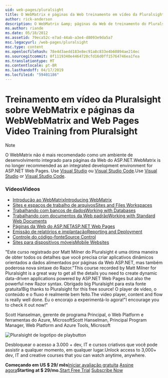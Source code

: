 ```yaml
---
uid: web-pages/pluralsight
title: O WebMatrix e páginas da Web treinamento em vídeo da Pluralsight | Microsoft Docs
author: rick-anderson
description: O WebMatrix &amp; páginas da Web de treinamento do Pluralsight este curso detalhado irá proporcionar a você tudo em funcionamento com o WebMatrix e páginas da Web ASP.NET. Ele aborda everythi...
ms.author: riande
ms.date: 05/18/2012
ms.assetid: 79eca52c-e7ad-44ab-a3e4-d8093e9da5a7
msc.legacyurl: /web-pages/pluralsight
msc.type: content
ms.openlocfilehash: 78e4d3aedd183e8ec91a8c833e4b60894ae214ec
ms.sourcegitcommit: 0f1119340e4464720cfd16d0ff15764746ea1fea
ms.translationtype: MT
ms.contentlocale: pt-BR
ms.lasthandoff: 04/17/2019
ms.locfileid: "59401186"
---
```

# <a name="webmatrix-and-web-pages-video-training-from-pluralsight"></a><span data-ttu-id="6f124-104">Treinamento em vídeo da Pluralsight sobre WebMatrix e páginas da Web</span><span class="sxs-lookup"><span data-stu-id="6f124-104">WebMatrix and Web Pages Video Training from Pluralsight</span></span>


> [!NOTE] 
> <span data-ttu-id="6f124-105">O WebMatrix não é mais recomendado como um ambiente de desenvolvimento integrado para páginas da Web do ASP.NET.</span><span class="sxs-lookup"><span data-stu-id="6f124-105">WebMatrix is no longer recommended as an integrated development environment for ASP.NET Web Pages.</span></span> <span data-ttu-id="6f124-106">Use [Visual Studio](xref:aspnet/web-pages/overview/getting-started/program-asp-net-web-pages-in-visual-studio) ou [Visual Studio Code](https://code.visualstudio.com/).</span><span class="sxs-lookup"><span data-stu-id="6f124-106">Use [Visual Studio](xref:aspnet/web-pages/overview/getting-started/program-asp-net-web-pages-in-visual-studio) or [Visual Studio Code](https://code.visualstudio.com/).</span></span>

### <a name="videos"></a><span data-ttu-id="6f124-107">Vídeos</span><span class="sxs-lookup"><span data-stu-id="6f124-107">Videos</span></span>

- [<span data-ttu-id="6f124-108">Introdução ao WebMatrix</span><span class="sxs-lookup"><span data-stu-id="6f124-108">Introducing WebMatrix</span></span>](https://pluralsight.com/training/Player?author=matt-milner&name=webmatrix-introduction-m1&mode=live&clip=0&course=webmatrix-introduction)
- [<span data-ttu-id="6f124-109">Sites e espaços de trabalho de arquivos</span><span class="sxs-lookup"><span data-stu-id="6f124-109">Sites and Files Workspaces</span></span>](https://pluralsight.com/training/Player?author=matt-milner&name=webmatrix-introduction-m2&mode=live&clip=0&course=webmatrix-introduction)
- [<span data-ttu-id="6f124-110">Trabalhando com bancos de dados</span><span class="sxs-lookup"><span data-stu-id="6f124-110">Working with Databases</span></span>](https://pluralsight.com/training/Player?author=matt-milner&name=webmatrix-introduction-m3&mode=live&clip=0&course=webmatrix-introduction)
- [<span data-ttu-id="6f124-111">Trabalhando com documentos da Web padrão</span><span class="sxs-lookup"><span data-stu-id="6f124-111">Working with Standard Web Documents</span></span>](https://pluralsight.com/training/Player?author=matt-milner&name=webmatrix-introduction-m4&mode=live&clip=0&course=webmatrix-introduction)
- [<span data-ttu-id="6f124-112">Páginas da Web do ASP.NET</span><span class="sxs-lookup"><span data-stu-id="6f124-112">ASP.NET Web Pages</span></span>](https://pluralsight.com/training/Player?author=matt-milner&name=webmatrix-introduction-m5&mode=live&clip=0&course=webmatrix-introduction)
- [<span data-ttu-id="6f124-113">Emissão de relatórios e implantação</span><span class="sxs-lookup"><span data-stu-id="6f124-113">Reporting and Deployment</span></span>](https://pluralsight.com/training/Player?author=matt-milner&name=webmatrix-introduction-m8&mode=live&clip=0&course=webmatrix-introduction)
- [<span data-ttu-id="6f124-114">Controle do código-fonte</span><span class="sxs-lookup"><span data-stu-id="6f124-114">Source Control</span></span>](https://pluralsight.com/training/Player?author=matt-milner&name=webmatrix-introduction-m9&mode=live&clip=0&course=webmatrix-introduction)
- [<span data-ttu-id="6f124-115">Sites para dispositivos móveis</span><span class="sxs-lookup"><span data-stu-id="6f124-115">Mobile Websites</span></span>](https://pluralsight.com/training/Player?author=matt-milner&name=webmatrix-introduction-m10&mode=live&clip=0&course=webmatrix-introduction)


<span data-ttu-id="6f124-116">"Este curso registrado por Matt Milner do Pluralsight é uma ótima maneira de obter todos os detalhes que você precisa criar aplicativos dinâmicos orientados a dados alimentados por páginas da Web ASP.NET, mas também poderosa nova sintaxe do Razor.</span><span class="sxs-lookup"><span data-stu-id="6f124-116">"This course recorded by Matt Milner for Pluralsight is a great way to get all the details you need to create dynamic data-driven applications powered by ASP.NET Web Pages but also the powerful new Razor syntax.</span></span> <span data-ttu-id="6f124-117">Obrigado big Pluralsight para esta fonte gratuita!</span><span class="sxs-lookup"><span data-stu-id="6f124-117">Big thanks to Pluralsight for this free source!</span></span> <span data-ttu-id="6f124-118">O player de vídeo, o conteúdo e o fluxo é realmente bem feito.</span><span class="sxs-lookup"><span data-stu-id="6f124-118">The video player, content and flow is really well done.</span></span> <span data-ttu-id="6f124-119">Eu o encorajo a experimentá-lo agora!"</span><span class="sxs-lookup"><span data-stu-id="6f124-119">I encourage you to check it out now!"</span></span>

<span data-ttu-id="6f124-120">Scott Hanselman, gerente de programa Principal, o Web Platform e ferramentas do Azure, Microsoft</span><span class="sxs-lookup"><span data-stu-id="6f124-120">Scott Hanselman, Principal Program Manager, Web Platform and Azure Tools, Microsoft</span></span>


![Pluralsight de logotipo de playbutton](pluralsight/_static/image1.png)

<span data-ttu-id="6f124-122">Desbloquear o acesso a 3.000 + dev, IT e cursos criativos que você pode assistir a qualquer momento, em qualquer lugar.</span><span class="sxs-lookup"><span data-stu-id="6f124-122">Unlock access to 3,000+ dev, IT and creative courses that you can watch anytime, anywhere.</span></span>

<span data-ttu-id="6f124-123">**Começando em US $ 29/ mês**[Iniciar avaliação gratuita](https://pluralsight.com/microsoft/olt/subscribe/SubscriptionRedirector.aspx?freetrial=true&amp;utm_source=microsoft&amp;utm_medium=sponsored-page&amp;utm_content=webmatrix&amp;utm_campaign=microsoft-sponsored-course) [Assine agora](https://pluralsight.com/microsoft/OLT/subscriptions.aspx?utm_source=microsoft&amp;utm_medium=sponsored-page&amp;utm_content=webmatrix&amp;utm_campaign=microsoft-sponsored-course)</span><span class="sxs-lookup"><span data-stu-id="6f124-123">**Starting at $ 29/mo.**[Start Free Trial](https://pluralsight.com/microsoft/olt/subscribe/SubscriptionRedirector.aspx?freetrial=true&amp;utm_source=microsoft&amp;utm_medium=sponsored-page&amp;utm_content=webmatrix&amp;utm_campaign=microsoft-sponsored-course) [Subscribe Now](https://pluralsight.com/microsoft/OLT/subscriptions.aspx?utm_source=microsoft&amp;utm_medium=sponsored-page&amp;utm_content=webmatrix&amp;utm_campaign=microsoft-sponsored-course)</span></span>
